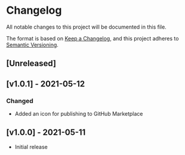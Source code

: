 # Changelog

All notable changes to this project will be documented in this file.

The format is based on [Keep a Changelog](https://keepachangelog.com/en/1.0.0/), and this project adheres
to [Semantic Versioning](https://semver.org/spec/v2.0.0.html).

## [Unreleased]

## [v1.0.1] - 2021-05-12

### Changed

* Added an icon for publishing to GitHub Marketplace

## [v1.0.0] - 2021-05-11
* Initial release
